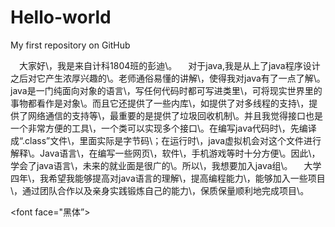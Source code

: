 # Hello-world
My first repository on GitHub

&#8195;大家好\，我是来自计科1804班的彭迪\。
&#8195;对于java\,我是从上了java程序设计之后对它产生浓厚兴趣的\。老师通俗易懂的讲解\，使得我对java有了一点了解\。java是一门纯面向对象的语言\，写任何代码时都可写进类里\，可将现实世界里的事物都看作是对象\。而且它还提供了一些内库\，如提供了对多线程的支持\，提供了网络通信的支持等\，最重要的是提供了垃圾回收机制\。并且我觉得接口也是一个非常方便的工具\，一个类可以实现多个接口\。在编写java代码时\，先编译成“.class”文件\，里面实际是字节码\；在运行时\，java虚拟机会对这个文件进行解释\。Java语言\，在编写一些网页\，软件\，手机游戏等时十分方便\。因此\，学会了java语言\，未来的就业面是很广的\。所以\，我想要加入java组\。
&#8195;大学四年\，我希望我能够提高对java语言的理解\，提高编程能力\，能够加入一些项目\，通过团队合作以及亲身实践锻炼自己的能力\，保质保量顺利地完成项目\。

<font face="黑体”></font>
<font color=black size=72></font>            
            
